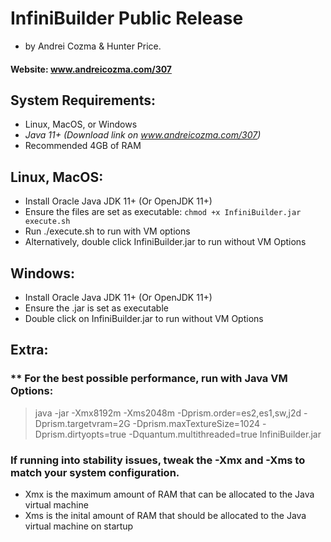 # InfiniBuilder Public Release  
- by Andrei Cozma & Hunter Price.  
#### Website: www.andreicozma.com/307
## System Requirements:
- Linux, MacOS, or Windows
- *Java 11+ (Download link on www.andreicozma.com/307)*
- Recommended 4GB of RAM

## Linux, MacOS:
- Install Oracle Java JDK 11+ (Or OpenJDK 11+)
- Ensure the files are set as executable: `chmod +x InfiniBuilder.jar execute.sh`
- Run ./execute.sh to run with VM options
- Alternatively, double click InfiniBuilder.jar to run without VM Options
## Windows:
- Install Oracle Java JDK 11+ (Or OpenJDK 11+)
- Ensure the .jar is set as executable
- Double click on InfiniBuilder.jar to run without VM Options

## Extra:
### ** For the best possible performance, run with Java VM Options:
> java -jar -Xmx8192m -Xms2048m -Dprism.order=es2,es1,sw,j2d -Dprism.targetvram=2G -Dprism.maxTextureSize=1024 -Dprism.dirtyopts=true -Dquantum.multithreaded=true InfiniBuilder.jar

### If running into stability issues, tweak the -Xmx and -Xms to match your system configuration.
- Xmx is the maximum amount of RAM that can be allocated to the Java virtual machine
- Xms is the inital amount of RAM that should be allocated to the Java virtual machine on startup


